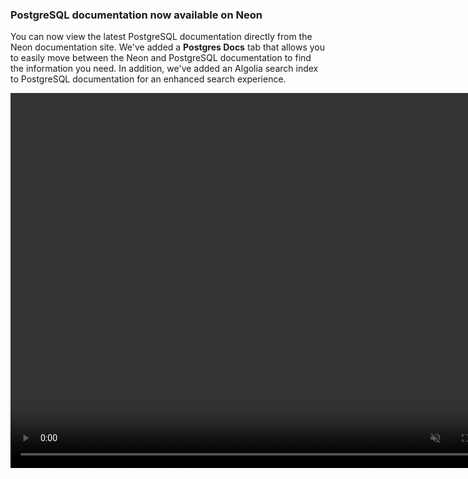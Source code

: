 ### PostgreSQL documentation now available on Neon

You can now view the latest PostgreSQL documentation directly from the Neon documentation site. We've added a **Postgres Docs** tab that allows you to easily move between the Neon and PostgreSQL documentation to find the information you need. In addition, we've added an Algolia search index to PostgreSQL documentation for an enhanced search experience.

<video autoPlay playsInline muted loop width="800" height="600">
  <source type="video/mp4" src="/docs/relnotes/postgresql_docs.mp4"/>
</video>
